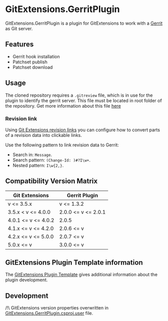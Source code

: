 # GitExtensions.GerritPlugin

GitExtensions.GerritPlugin is a plugin for GitExtensions to work with a [Gerrit](https://www.gerritcodereview.com/) as Git server.

## Features

* Gerrit hook installation
* Patchset publish
* Patchset download

## Usage

The cloned repository requires a `.gitreview` file, which is in use for the plugin to identify the gerrit server.
This file must be located in root folder of the repository.
Get more information about this file [here](https://docs.openstack.org/infra/git-review/installation.html#gitreview-file-format)

### Revision link

Using [Git Extensions revision links](https://git-extensions-documentation.readthedocs.io/settings.html#git-extensions-revision-links) you can configure how to convert parts of a revision data into clickable links.

Use the following pattern to link revision data to Gerrit:
* Search in: `Message`.
* Search pattern: `(Change-Id: )#?I\w+`.
* Nested pattern: `I\w{2,}`.

## Compatibility Version Matrix

| Git Extensions      | Gerrit Plugin       |
|---------------------|---------------------|
| v <= 3.5.x          | v <= 1.3.2          |
| 3.5.x < v <= 4.0.0  | 2.0.0 <= v <= 2.0.1 |
| 4.0.1 <= v <= 4.0.2 | 2.0.5               |
| 4.1.x <= v <= 4.2.0 | 2.0.6 <= v          |
| 4.2.x <= v <= 5.0.0 | 2.0.7 <= v          |
| 5.0.x <= v          | 3.0.0 <= v          |

## GitExtensions Plugin Template information

The [GitExtensions Plugin Template](https://github.com/gitextensions/gitextensions.plugintemplate) gives additional information about the plugin development.

## Development

/!\ GitExtensions version properties overwritten in [GitExtensions.GerritPlugin.csproj.user](./src/GitExtensions.GerritPlugin/GitExtensions.GerritPlugin.csproj.user) file.
